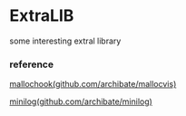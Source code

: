# ExtraLIB
some interesting extral library

### reference
[mallochook(github.com/archibate/mallocvis)](https://github.com/archibate/mallocvis)

[minilog(github.com/archibate/minilog)](https://github.com/archibate/minilog)